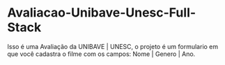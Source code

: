 # Avaliacao-Unibave-Unesc-Full-Stack

Isso é uma Avaliação da UNIBAVE | UNESC, o projeto é um formulario em que você cadastra o filme com os campos: Nome | Genero | Ano.
